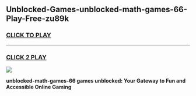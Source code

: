 
## Unblocked-Games-unblocked-math-games-66-Play-Free-zu89k
<h3>
<a href="https://premium76.site?title=unblocked-math-games-66&ref=17A">CLICK TO PLAY</a></h3>
<hr>

<h3>
<a href="https://premium76.site?title=unblocked-math-games-66&ref=17A">CLICK 2 PLAY</a>
  
</h3>

<a href="https://premium76.site?title=unblocked-math-games-66&ref=17A"><img src="https://clearcache.store/games.png"></a>


**unblocked-math-games-66 games unblocked: Your Gateway to Fun and Accessible Online Gaming**
